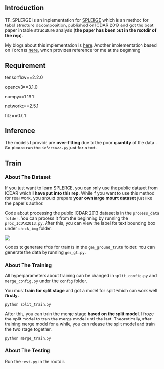 ## Introduction

TF_SPLERGE is an implementation for [SPLERGE](https://ieeexplore.ieee.org/document/8977975) which is an method for tabel structure decomposition, published on ICDAR 2019 and got the best paper in table strucuture analysis (**the paper has been put in the rootdir of the rep**). 

My blogs about this implementation is [here](https://blog.csdn.net/abandon_first/category_11000568.html). Another implementation based on Torch is [here](https://github.com/CharlesWu123/SPLERGE), which provided reference for me at the beginning.

## Requirement

tensorflow==2.2.0

opencv3==3.1.0

numpy==1.19.1

networkx==2.5.1

fitz==0.0.1

## Inference

The models I provide are **over-fitting** due to the poor **quantity** of the data . So please run the `inference.py` just for  a test.

## Train

### About The Dataset

If you just want to learn SPLERGE, you can only use the public dataset from ICDAR which **I have put into this rep**. While if you want to use this method for real work, you should prepare **your own large mount dataset** just like the paper's author. 

Code about processing the public ICDAR 2013 dataset  is in the `process_data folder`. You can process it from the beginning by running the `proc_ICDAR2013.py`. After this, you can view the label for text bounding box under `check_img` folder.

![](/home/yx-lxd/PycharmProjects/TF_SPLERGE/check_img/eu-dataset-eu-001-0.png)

Codes to generate tfrds for train is in the `gen_ground_truth` folder. You can generate the data by running `gen_gt.py`.

### About The Training

All hyperparameters about training can be changed in `split_config.py` and `merge_config.py` under the `config` folder.

You must **train for split stage** and got a model for split which can work well **firstly**. 

```
python split_train.py
```

After this, you can train the merge stage **based on the split model**. I froze the split model to train the merge model until the last. Theoretically, after training merge model for a while, you can release the split model and train the two stage together.

```
python merge_train.py
```

### About The Testing

Run the `test.py` in the rootdir.



